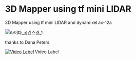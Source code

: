 # 3D Mapper using tf mini LIDAR
3D Mapper using tf mini LIDAR and dynamixel ax-12a

![라이다_공간스캔_1](https://user-images.githubusercontent.com/35722709/73516863-1f79ef00-443d-11ea-9fbf-db1b18918835.gif)

thanks to Dana Peters.

[![Video Label](http://img.youtube.com/vi/xkut3yRL61U/0.jpg)](https://youtu.be/xkut3yRL61Ut=0s) Video Label
